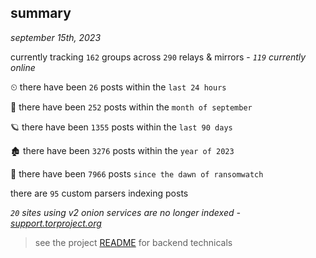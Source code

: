 
## summary
_september 15th, 2023_

currently tracking `162` groups across `290` relays & mirrors - _`119` currently online_

⏲ there have been `26` posts within the `last 24 hours`

🦈 there have been `252` posts within the `month of september`

🪐 there have been `1355` posts within the `last 90 days`

🏚 there have been `3276` posts within the `year of 2023`

🦕 there have been `7966` posts `since the dawn of ransomwatch`

there are `95` custom parsers indexing posts

_`20` sites using v2 onion services are no longer indexed - [support.torproject.org](https://support.torproject.org/onionservices/v2-deprecation/)_

> see the project [README](https://github.com/joshhighet/ransomwatch#ransomwatch--) for backend technicals
